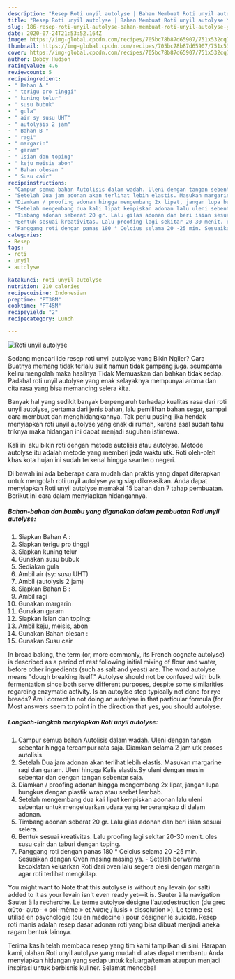 ```yaml
---
description: "Resep Roti unyil autolyse | Bahan Membuat Roti unyil autolyse Yang Lezat"
title: "Resep Roti unyil autolyse | Bahan Membuat Roti unyil autolyse Yang Lezat"
slug: 186-resep-roti-unyil-autolyse-bahan-membuat-roti-unyil-autolyse-yang-lezat
date: 2020-07-24T21:53:52.164Z
image: https://img-global.cpcdn.com/recipes/705bc78b87d65907/751x532cq70/roti-unyil-autolyse-foto-resep-utama.jpg
thumbnail: https://img-global.cpcdn.com/recipes/705bc78b87d65907/751x532cq70/roti-unyil-autolyse-foto-resep-utama.jpg
cover: https://img-global.cpcdn.com/recipes/705bc78b87d65907/751x532cq70/roti-unyil-autolyse-foto-resep-utama.jpg
author: Bobby Hudson
ratingvalue: 4.6
reviewcount: 5
recipeingredient:
- " Bahan A "
- " terigu pro tinggi"
- " kuning telur"
- " susu bubuk"
- " gula"
- " air sy susu UHT"
- " autolysis 2 jam"
- " Bahan B "
- " ragi"
- " margarin"
- " garam"
- " Isian dan toping"
- " keju meisis abon"
- " Bahan olesan "
- " Susu cair"
recipeinstructions:
- "Campur semua bahan Autolisis dalam wadah. Uleni dengan tangan sebentar hingga tercampur rata saja. Diamkan selama 2 jam utk proses autolisis."
- "Setelah Dua jam adonan akan terlihat lebih elastis. Masukan margarine ragi dan garam. Uleni hingga Kalis elastis.Sy uleni dengan mesin sebentar dan dengan tangan sebentar saja."
- "Diamkan / proofing adonan hingga mengembang 2x lipat, jangan lupa bungkus dengan plastik wrap atau serbet lembab."
- "Setelah mengembang dua kali lipat kempiskan adonan lalu uleni sebentar untuk mengeluarkan udara yang terperangkap di dalam adonan."
- "Timbang adonan seberat 20 gr. Lalu gilas adonan dan beri isian sesuai selera."
- "Bentuk sesuai kreativitas. Lalu proofing lagi sekitar 20-30 menit. oles susu cair dan taburi dengan toping."
- "Panggang roti dengan panas 180 ° Celcius selama 20 -25 min. Sesuaikan dengan Oven masing masing ya. Setelah berwarna kecoklatan keluarkan Roti dari oven lalu segera olesi dengan margarin agar roti terlihat mengkilap."
categories:
- Resep
tags:
- roti
- unyil
- autolyse

katakunci: roti unyil autolyse 
nutrition: 210 calories
recipecuisine: Indonesian
preptime: "PT38M"
cooktime: "PT45M"
recipeyield: "2"
recipecategory: Lunch

---
```



![Roti unyil autolyse](https://img-global.cpcdn.com/recipes/705bc78b87d65907/751x532cq70/roti-unyil-autolyse-foto-resep-utama.jpg)

Sedang mencari ide resep roti unyil autolyse yang Bikin Ngiler? Cara Buatnya memang tidak terlalu sulit namun tidak gampang juga. seumpama keliru mengolah maka hasilnya Tidak Memuaskan dan bahkan tidak sedap. Padahal roti unyil autolyse yang enak selayaknya mempunyai aroma dan cita rasa yang bisa memancing selera kita.

Banyak hal yang sedikit banyak berpengaruh terhadap kualitas rasa dari roti unyil autolyse, pertama dari jenis bahan, lalu pemilihan bahan segar, sampai cara membuat dan menghidangkannya. Tak perlu pusing jika hendak menyiapkan roti unyil autolyse yang enak di rumah, karena asal sudah tahu triknya maka hidangan ini dapat menjadi suguhan istimewa.

Kali ini aku bikin roti dengan metode autolisis atau autolyse. Metode autolyse itu adalah metode yang memberi jeda waktu utk. Roti oleh-oleh khas kota hujan ini sudah terkenal hingga seantero negeri.


Di bawah ini ada beberapa cara mudah dan praktis yang dapat diterapkan untuk mengolah roti unyil autolyse yang siap dikreasikan. Anda dapat menyiapkan Roti unyil autolyse memakai 15 bahan dan 7 tahap pembuatan. Berikut ini cara dalam menyiapkan hidangannya.

<!--inarticleads1-->

##### Bahan-bahan dan bumbu yang digunakan dalam pembuatan Roti unyil autolyse:

1. Siapkan  Bahan A :
1. Siapkan  terigu pro tinggi
1. Siapkan  kuning telur
1. Gunakan  susu bubuk
1. Sediakan  gula
1. Ambil  air (sy: susu UHT)
1. Ambil  (autolysis 2 jam)
1. Siapkan  Bahan B :
1. Ambil  ragi
1. Gunakan  margarin
1. Gunakan  garam
1. Siapkan  Isian dan toping:
1. Ambil  keju, meisis, abon
1. Gunakan  Bahan olesan :
1. Gunakan  Susu cair


In bread baking, the term (or, more commonly, its French cognate autolyse) is described as a period of rest following initial mixing of flour and water, before other ingredients (such as salt and yeast) are. The word autolyse means &#34;dough breaking itself.&#34; Autolyse should not be confused with bulk fermentation since both serve different purposes, despite some similarities regarding enzymatic activity. Is an autoylse step typically not done for rye breads? Am I correct in not doing an autolyse in that particular formula (for Most answers seem to point in the direction that yes, you should autolyse. 

<!--inarticleads2-->

##### Langkah-langkah menyiapkan Roti unyil autolyse:

1. Campur semua bahan Autolisis dalam wadah. Uleni dengan tangan sebentar hingga tercampur rata saja. Diamkan selama 2 jam utk proses autolisis.
1. Setelah Dua jam adonan akan terlihat lebih elastis. Masukan margarine ragi dan garam. Uleni hingga Kalis elastis.Sy uleni dengan mesin sebentar dan dengan tangan sebentar saja.
1. Diamkan / proofing adonan hingga mengembang 2x lipat, jangan lupa bungkus dengan plastik wrap atau serbet lembab.
1. Setelah mengembang dua kali lipat kempiskan adonan lalu uleni sebentar untuk mengeluarkan udara yang terperangkap di dalam adonan.
1. Timbang adonan seberat 20 gr. Lalu gilas adonan dan beri isian sesuai selera.
1. Bentuk sesuai kreativitas. Lalu proofing lagi sekitar 20-30 menit. oles susu cair dan taburi dengan toping.
1. Panggang roti dengan panas 180 ° Celcius selama 20 -25 min. Sesuaikan dengan Oven masing masing ya. - Setelah berwarna kecoklatan keluarkan Roti dari oven lalu segera olesi dengan margarin agar roti terlihat mengkilap.


You might want to Note that this autolyse is without any levain (or salt) added to it as your levain isn&#39;t even ready yet—it is. Sauter à la navigation Sauter à la recherche. Le terme autolyse désigne l&#39;autodestruction (du grec αὐτο- auto- « soi-même » et λύσις / lusis « dissolution »). Le terme est utilisé en psychologie (ou en médecine ) pour désigner le suicide. Resep roti manis adalah resep dasar adonan roti yang bisa dibuat menjadi aneka ragam bentuk lainnya. 

Terima kasih telah membaca resep yang tim kami tampilkan di sini. Harapan kami, olahan Roti unyil autolyse yang mudah di atas dapat membantu Anda menyiapkan hidangan yang sedap untuk keluarga/teman ataupun menjadi inspirasi untuk berbisnis kuliner. Selamat mencoba!
